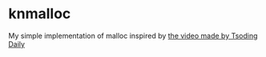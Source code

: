 # knmalloc
My simple implementation of malloc inspired by [the video made by Tsoding Daily](https://www.youtube.com/watch?v=sZ8GJ1TiMdk&ab_channel=TsodingDaily)
